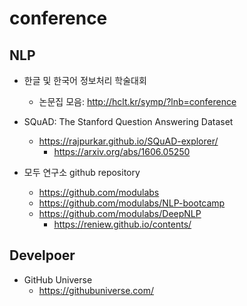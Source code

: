 # conference

## NLP

* 한글 및 한국어 정보처리 학술대회
  * 논문집 모음: <http://hclt.kr/symp/?lnb=conference>

* SQuAD: The Stanford Question Answering Dataset
  * <https://rajpurkar.github.io/SQuAD-explorer/>
    * <https://arxiv.org/abs/1606.05250>

* 모두 연구소 github repository
  * <https://github.com/modulabs>
  * <https://github.com/modulabs/NLP-bootcamp>
  * <https://github.com/modulabs/DeepNLP>
    * <https://reniew.github.io/contents/>
  
## Develpoer

* GitHub Universe
  * <https://githubuniverse.com/>
